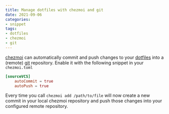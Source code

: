```yaml
---
title: Manage dotfiles with chezmoi and git
date: 2021-09-06
categories:
- snippet
tags:
- dotfiles
- chezmoi
- git
---
```


[chezmoi](https://www.chezmoi.io/) can automatically commit and push changes to your [dotfiles](https://en.wikipedia.org/wiki/dotfile) into a (remote) [git](https://git-scm.com/) repository. Enable it with the following snippet in your `chezmoi.toml`

```toml
[sourceVCS]
    autoCommit = true
    autoPush = true
```

Every time you call `chezmoi add /path/to/file` will now create a new commit in your local chezmoi repository and push those changes into your configured remote repository.

